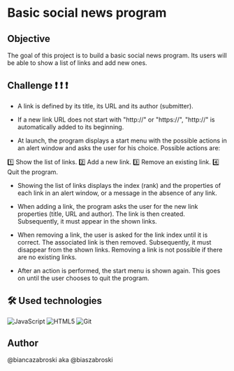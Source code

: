 # Basic social news program

## Objective 

The goal of this project is to build a basic social news program. Its users will be able to show a list of links and add new ones.

## Challenge :exclamation: :exclamation: :exclamation: 

- A link is defined by its title, its URL and its author (submitter).

- If a new link URL does not start with "http://" or "https://", "http://" is automatically added to its beginning.

- At launch, the program displays a start menu with the possible actions in an alert window and asks the user for his choice. Possible actions are:

:one: Show the list of links.
:two: Add a new link.
:three: Remove an existing link.
:four: Quit the program.

- Showing the list of links displays the index (rank) and the properties of each link in an alert window, or a message in the absence of any link.

- When adding a link, the program asks the user for the new link properties (title, URL and author). The link is then created. Subsequently, it must appear in the shown links.

- When removing a link, the user is asked for the link index until it is correct. The associated link is then removed. Subsequently, it must disappear from the shown links. Removing a link is not possible if there are no existing links.

- After an action is performed, the start menu is shown again. This goes on until the user chooses to quit the program.

## 🛠 Used technologies
![JavaScript](https://img.shields.io/badge/-JavaScript-yellow?style=flat-square&logo=javascript) ![HTML5](https://img.shields.io/badge/-HTML5-E34F26?style=flat-square&logo=html5&logoColor=white) ![Git](https://img.shields.io/badge/-Git-black?style=flat-square&logo=git)

## Author

@biancazabroski aka @biaszabroski
